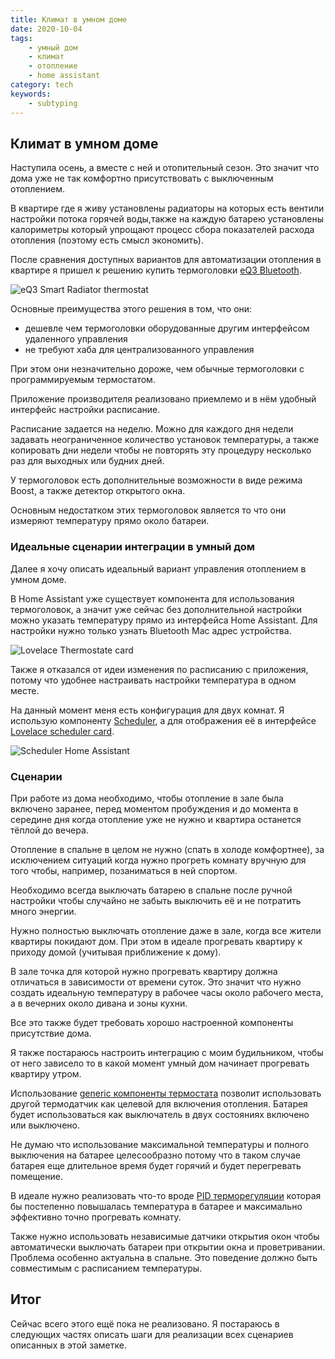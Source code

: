 ```yaml
---
title: Климат в умном доме
date: 2020-10-04
tags:
    - умный дом
    - климат
    - отопление
    - home assistant
category: tech
keywords:
    - subtyping
---
```


## Климат в умном доме

Наступила осень, а вместе с ней и отопительный сезон. Это значит что дома уже не так комфортно присутствовать с выключенным отоплением.

В квартире где я живу установлены радиаторы на которых есть вентили настройки потока горячей воды,также на каждую батарею установлены калориметры который упрощают процесс сбора показателей расхода отопления (поэтому есть смысл экономить).

После сравнения доступных вариантов для автоматизации отопления в квартире я пришел к решению купить термоголовки [eQ3 Bluetooth](https://www.eq-3.com/products/homematic/detail/bluetooth-smart-radiator-thermostat.html).


![eQ3 Smart Radiator thermostat](/images/posts/climate/eq3.png)


Основные преимущества этого решения в том, что они:
- дешевле чем термоголовки оборудованные другим интерфейсом удаленного управления
- не требуют хаба для централизованного управления

При этом они незначительно дороже, чем обычные термоголовки с программируемым термостатом.

Приложение производителя реализовано приемлемо и в нём удобный интерфейс настройки расписание.

Расписание задается на неделю. Можно для каждого дня недели задавать неограниченное количество установок температуры, а также копировать дни недели чтобы не повторять эту процедуру несколько раз для выходных или будних дней.

У термоголовок есть дополнительные возможности в виде режима Boost, а также детектор открытого окна.

Основным недостатком этих термоголовок является то что они измеряют температуру прямо около батареи.

### Идеальные сценарии интеграции в умный дом
Далее я хочу описать идеальный вариант управления отоплением в умном доме.

В Home Assistant уже существует компонента для использования термоголовок, а значит уже сейчас без дополнительной настройки можно указать температуру прямо из интерфейса Home Assistant. Для настройки нужно только узнать Bluetooth Mac адрес устройства.

![Lovelace Thermostate card](/images/posts/climate/thermostat.png)

Также я отказался от идеи изменения по расписанию с приложения, потому что удобнее настраивать настройки температура в одном месте.

На данный момент меня есть конфигурация для двух комнат.
Я использую компоненту [Scheduler](https://github.com/nielsfaber/scheduler-component), а для отображения её в интерфейсе [Lovelace scheduler card](https://github.com/nielsfaber/scheduler-card).

![Scheduler Home Assistant](/images/posts/climate/scheduler.png)

### Сценарии

При работе из дома необходимо, чтобы отопление в зале была включено
заранее, перед моментом пробуждения и до момента в середине дня когда отопление уже не нужно и квартира останется тёплой до вечера.

Отопление в спальне в целом не нужно (спать в холоде комфортнее), за исключением ситуаций когда нужно прогреть комнату вручную для того чтобы, например, позаниматься в ней спортом.

Необходимо всегда выключать батарею в спальне после ручной настройки чтобы случайно не забыть выключить её и не потратить много энергии.

Нужно полностью выключать отопление даже в зале, когда все жители квартиры покидают дом. При этом в идеале прогревать квартиру к приходу домой (учитывая приближение к дому).

В зале точка для которой нужно прогревать квартиру должна отличаться в зависимости от времени суток. Это значит что нужно создать идеальную температуру в рабочее часы около рабочего места, а в вечерних около дивана и зоны кухни.

Все это также будет требовать хорошо настроенной компоненты присутствие дома.

Я также постараюсь настроить интеграцию с моим будильником, чтобы от него зависело то в какой момент умный дом начинает прогревать квартиру утром.

Использование [generic компоненты термостата](https://www.home-assistant.io/integrations/generic_thermostat/) позволит использовать другой термодатчик как целевой для включения отопления. Батарея будет использоваться как выключатель в двух состояниях включено или выключено.

Не думаю что использование максимальной температуры и полного выключения на батарее целесообразно потому что в таком случае батарея еще длительное время будет горячий и будет перегревать помещение.

В идеале нужно реализовать что-то вроде [PID терморегуляции](https://en.wikipedia.org/wiki/PID_controller) которая бы постепенно повышалась температура в батарее и максимально эффективно точно прогревать комнату.

Также нужно использовать независимые датчики открытия окон чтобы автоматически выключать батареи при открытии окна и проветривании. Проблема особенно актуальна в спальне. Это поведение должно быть совместимым с расписанием температуры.

## Итог

Сейчас всего этого ещё пока не реализовано. Я постараюсь в следующих частях описать шаги для реализации всех сценариев описанных в этой заметке.

